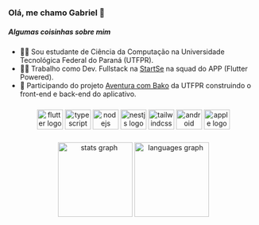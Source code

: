 ### Olá, me chamo Gabriel 🤗

##### Algumas coisinhas sobre mim
- 👨‍🔬 Sou estudante de Ciência da Computação na Universidade Tecnológica Federal do Paraná (UTFPR).
- 🧑‍💻 Trabalho como Dev. Fullstack na [StartSe](https://www.startse.com/) na squad do APP (Flutter Powered).
- 📱 Participando do projeto [Aventura com Bako](https://github.com/evertonfoz/aventura_com_bako "Aventura com Bako") da UTFPR construindo o front-end e back-end do aplicativo.

###
<div align="center">
  <img src="https://cdn.jsdelivr.net/gh/devicons/devicon/icons/flutter/flutter-original.svg" height="40" width="52" alt="flutter logo"  />
  <img src="https://cdn.jsdelivr.net/gh/devicons/devicon/icons/typescript/typescript-original.svg" height="40" width="52" alt="typescript logo"  />
  <img src="https://cdn.jsdelivr.net/gh/devicons/devicon/icons/nodejs/nodejs-original.svg" height="40" width="52" alt="nodejs logo"  />
  <img src="https://cdn.jsdelivr.net/gh/devicons/devicon/icons/nestjs/nestjs-plain.svg" height="40" width="52" alt="nestjs logo"  />
  <img src="https://cdn.jsdelivr.net/gh/devicons/devicon/icons/tailwindcss/tailwindcss-plain.svg" height="40" width="52" alt="tailwindcss logo"  />
  <img src="https://cdn.jsdelivr.net/gh/devicons/devicon/icons/android/android-plain.svg" height="40" width="52" alt="android logo"  />
  <img src="https://cdn.jsdelivr.net/gh/devicons/devicon/icons/apple/apple-original.svg" height="40" width="52" alt="apple logo"  />
</div>

###
<div align="center">
  <img src="https://github-readme-stats.vercel.app/api?hide_title=false&hide_rank=false&show_icons=true&include_all_commits=true&count_private=true&disable_animations=false&theme=dracula&locale=pt-br&hide_border=false&custom_title=Estatísticas&username=GabrielRStabile" height="150" alt="stats graph"  />
  <img src="https://github-readme-stats.vercel.app/api/top-langs?locale=pt-br&hide_title=false&layout=compact&card_width=320&langs_count=5&theme=dracula&hide_border=false&username=GabrielRStabile" height="150" alt="languages graph"  />
</div>
